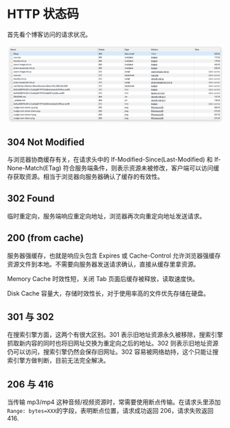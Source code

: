 # HTTP 状态码

首先看个博客访问的请求状况。

![example](../img/example.png)

## 304 Not Modified

与浏览器协商缓存有关，在请求头中的 If-Modified-Since(Last-Modified) 和 If-None-Match(ETag) 符合服务端条件，则表示资源未被修改，客户端可以访问缓存获取资源。相当于浏览器向服务器确认了缓存的有效性。

## 302 Found

临时重定向，服务端响应重定向地址，浏览器再次向重定向地址发送请求。

## 200 (from cache)

服务器强缓存，也就是响应头包含 Expires 或 Cache-Control 允许浏览器强缓存资源文件到本地。不需要向服务器发送请求确认，直接从缓存里拿资源。

Memory Cache 时效性短，关闭 Tab 页面后缓存被释放，读取速度快。

Disk Cache 容量大，存储时效性长，对于使用率高的文件优先存储在硬盘。

## 301 与 302

在搜索引擎方面，这两个有很大区别。301 表示旧地址资源永久被移除，搜索引擎抓取新内容的同时也将旧网址交换为重定向之后的地址。302 则表示旧地址资源仍可以访问，搜索引擎仍然会保存旧网址。302 容易被网络劫持，这个只能让搜索引擎方做判断，目前无法完全解决。

## 206 与 416

当传输 mp3/mp4 这种音频/视频资源时，常需要使用断点传输。在请求头里添加`Range: bytes=XXX`的字段，表明断点位置，请求成功返回 206，请求失败返回 416.
